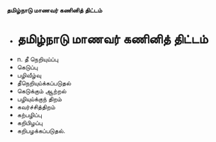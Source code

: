 **தமிழ்நாடு மாணவர் கணினித் திட்டம்**
- # தமிழ்நாடு மாணவர் கணினித் திட்டம்
- n. தீ நெறியுய்ப்பு
- கெடுப்பு
- பழிவீழ்வு
- தீநெறியுய்க்கப்படுதல்
- கெடுக்கும் ஆற்றல்
- பழியுய்க்குந் திறம்
- கவர்ச்சித்திறம்
- கற்பழிப்பு
- கறிபிழப்பு
- கறிபழக்கப்படுதல்.


